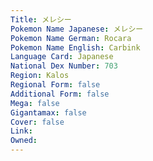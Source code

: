 ```yaml
---
﻿Title: メレシー
Pokemon Name Japanese: メレシー
Pokemon Name German: Rocara
Pokemon Name English: Carbink
Language Card: Japanese
National Dex Number: 703
Region: Kalos
Regional Form: false
Additional Form: false
Mega: false
Gigantamax: false
Cover: false
Link: 
Owned: 
---
```


